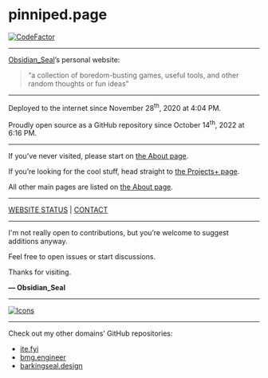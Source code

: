 # pinniped.page

[![CodeFactor](https://www.codefactor.io/repository/github/obsidianseal/pinniped.page/badge)](https://www.codefactor.io/repository/github/obsidianseal/pinniped.page)

---

[Obsidian_Seal](https://github.com/ObsidianSeal)’s personal website:

> “a collection of boredom-busting games, useful tools, and other random thoughts or fun ideas”

---

Deployed to the internet since November 28<sup>th</sup>, 2020 at 4:04 PM.

Proudly open source as a GitHub repository since October 14<sup>th</sup>, 2022 at 6:16 PM.

---

If you&rsquo;ve never visited, please start on [the About page](https://pinniped.page/about).

If you&rsquo;re looking for the cool stuff, head straight to [the Projects+ page](https://pinniped.page/projects+).

All other main pages are listed on [the About page](https://pinniped.page/about).

---

[WEBSITE STATUS](https://pinniped.page/status) | [CONTACT](https://pinniped.page/contact)

---

I'm not really open to contributions, but you&rsquo;re welcome to suggest additions anyway.

Feel free to open issues or start discussions.

Thanks for visiting.

**— Obsidian_Seal**

---

[![Icons](https://pinniped.page/images/icons.png)](https://pinniped.page/images/icons.png)

---

Check out my other domains&rsquo; GitHub repositories:

-    [ite.fyi](https://github.com/ObsidianSeal/ite.fyi)
-    [bmg.engineer](https://github.com/ObsidianSeal/bmg-engineer)
-    [barkingseal.design](https://github.com/ObsidianSeal/barking-seal-design)
